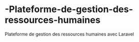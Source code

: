 # -Plateforme-de-gestion-des-ressources-humaines
 Plateforme de gestion des ressources humaines avec Laravel

